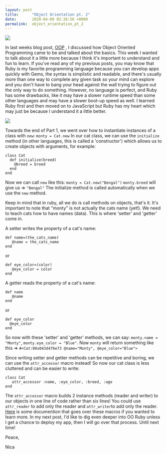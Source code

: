 ```yaml
---
layout: post
title:      "Object Orientation pt. 2"
date:       2020-04-09 02:26:56 +0000
permalink:  object_orientation_pt_2
---
```



![](https://thumbs.dreamstime.com/b/object-oriented-programming-isolated-icon-simple-element-illustration-technology-concept-icons-editable-logo-sign-symbol-142287627.jpg)

In last weeks blog post, [OOP](https://nicaa0695.github.io/object_oriented_ruby) , I discussed how Object Oriented Programming came to be and talked about the basics. This week I wanted to talk about it a little more because I think it's important to understand and fun to learn. If you've read any of my previous posts, you may know that Ruby is my favorite programming language because you can develop apps quickly with Gems, the syntax is simplistic and readable, and there's usually more than one way to complete any given task so your mind can explore and you don't have to bang your head against the wall trying to figure out the only way to do something. However, no language is perfect, and Ruby has some drawbacks, like it may have a slower runtime speed than some other languages and may have a slower boot-up speed as well. I learned Ruby first and then moved on to JavaScript but Ruby has my heart which may just be because I understand it a little better. 

![](https://res.cloudinary.com/teepublic/image/private/s--INR5N6yS--/t_Preview/b_rgb:000000,c_limit,f_jpg,h_630,q_90,w_630/v1538406427/production/designs/3241084_0.jpg)

Towards the end of Part 1, we went over how to instantiate instances of a class with `new`: `monty = Cat.new`
In our cat class, we can use the `initialize` method (in other languages, this is called a 'constructor') which allows us to create objects with arguments, for example: 
```
class Cat
  def initialize(breed)
    @breed = breed
  end
end
```
Now we can call `new` like this: `monty = Cat.new("Bengal")`
`monty.breed` will give us => `"Bengal"`
The initialize method is called automatically when we use the `new` method. 

Keep in mind that in ruby, all we do is call methods on objects, that's it. It's important to note that "monty" is not actually the cats name (yet!). We need to teach cats how to have names (data). This is where 'setter' and 'getter' come in. 

A setter writes the property of a cat's name: 

```
def name=(the_cats_name)
   @name = the_cats_name
end
``` 
or
```
def eye_color=(color)
   @eye_color = color
end
```
A getter reads the property of a cat's name:
```
def name
   @name
end 
``` 
or
```
def eye_color
  @eye_color
end 
```

So now with these 'setter' and 'getter' methods, we can say: `monty.name = "Monty"`, `monty.eye_color = "Blue"`. Now `monty` will return something like this => `#<Cat:00x043d476e73 @name="Monty", @eye_color="Blue">`

Since writing setter and getter methods can be repetitive and boring, we can use the `attr_accessor` macro instead! So now our cat class is less cluttered and can be easier to write: 
```
class Cat
   attr_accessor :name, :eye_color, :breed, :age
end 
```
The `attr_accessor` macro builds 2 instance methods (reader and writer) to our objects in one line of code rather than six lines! You could use `attr_reader` to add only the reader and `attr_writer`to add only the reader. [Here](https://ruby-doc.org/docs/Einfuhrung_in_Ruby/chp_04/classes.html) is some documention that goes over these macros if you wanted to learn more. In my next post, I'd like to dig even deeper into OO Ruby unless I get a chance to deploy my app, then I will go over that process. Until next time!

Peace,

Nica
